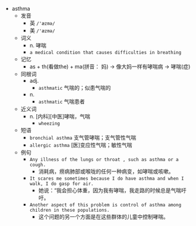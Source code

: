 - asthma
  - 发音
    - 英 `/'æzmə/`
    - 美 `/'æzmə/`
  - 词义
    - n. 哮喘
    - `a medical condition that causes difficulties in breathing`
  - 记忆
    - as + th(看做the) + ma(拼音： 妈) → 像大妈一样有哮喘病 → 哮喘(症)
  - 同根词
    - adj.
      - `asthmatic` 气喘的；似患气喘的
    - n.
      - `asthmatic` 气喘患者
  - 近义词
    - n. [内科][中医]哮喘，气喘
      - `wheezing`
  - 短语
    - `bronchial asthma` 支气管哮喘；支气管性气喘 
    - `allergic asthma` [医]变应性气喘；敏性气喘 
  - 例句
    - `Any illness of the lungs or throat , such as asthma or a cough.`
      - 消耗病，痨病肺部或喉咙的任何一种病变，如哮喘或咳嗽。
    - `It scares me sometimes because I do have asthma and when I walk, I do gasp for air.`
      - 她说：“我会担心体重，因为我有哮喘，我走路的时候总是气喘吁吁。
    - `Another aspect of this problem is control of asthma among children in these populations.`
      - 这个问题的另一个方面是在这些群体的儿童中控制哮喘。


